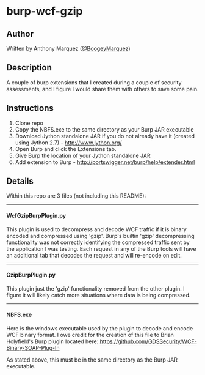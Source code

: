 # burp-wcf-gzip

## Author

Written by Anthony Marquez ([@BoogeyMarquez](https://twitter.com/boogeymarquez))

## Description

A couple of burp extensions that I created during a couple of security assessments, and I figure I would share them with others to save some pain.

## Instructions

1. Clone repo
2. Copy the NBFS.exe to the same directory as your Burp JAR executable
3. Download Jython standalone JAR if you do not already have it (created using Jython 2.7) - http://www.jython.org/
4. Open Burp and click the Extensions tab.
5. Give Burp the location of your Jython standalone JAR
5. Add extension to Burp - http://portswigger.net/burp/help/extender.html


## Details

Within this repo are 3 files (not including this README):

***

#### WcfGzipBurpPlugin.py
This plugin is used to decompress and decode WCF traffic if it is binary encoded and compressed using 'gzip'.  Burp's builtin 'gzip' decompressing functionality was not correctly identifying the compressed traffic sent by the application I was testing. Each request in any of the Burp tools will have an additional tab that decodes the request and will re-encode on edit.

***

#### GzipBurpPlugin.py
This plugin just the 'gzip' functionality removed from the other plugin. I figure it will likely catch more situations where data is being compressed.

***

#### NBFS.exe
Here is the windows executable used by the plugin to decode and encode WCF binary format. I owe credit for the creation of this file to Brian Holyfield's Burp plugin located here: https://github.com/GDSSecurity/WCF-Binary-SOAP-Plug-In

As stated above, this must be in the same directory as the Burp JAR executable.
